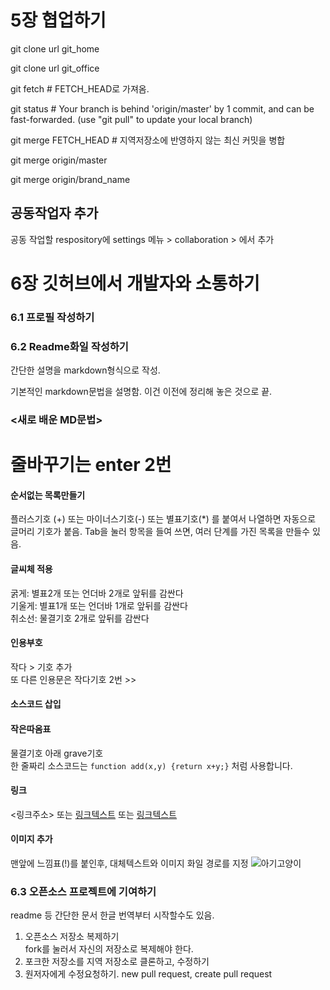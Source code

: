 # 5장 협업하기

git clone url git_home  

git clone url git_office  

git fetch  # FETCH_HEAD로 가져옴. 

git status # Your branch is behind 'origin/master' by 1 commit, and can be fast-forwarded. (use "git pull" to update your local branch)   

git merge FETCH_HEAD  # 지역저장소에 반영하지 않는 최신 커밋을 병합

git merge origin/master

git merge origin/brand_name

## 공동작업자 추가

공동 작업할 respository에 settings 메뉴 > collaboration > 에서 추가

# 6장 깃허브에서 개발자와 소통하기  
### 6.1 프로필 작성하기  

### 6.2 Readme화일 작성하기  

간단한 설명을 markdown형식으로 작성.

기본적인 markdown문법을 설명함. 이건 이전에 정리해 놓은 것으로 끝.

### <새로 배운 MD문법>  
# 줄바꾸기는 enter 2번

#### 순서없는 목록만들기
플러스기호 (+) 또는
마이너스기호(-) 또는
별표기호(*) 를 붙여서 나열하면 자동으로 글머리 기호가 붙음.
Tab을 눌러 항목을 들여 쓰면, 여러 단계를 가진 목록을 만들수 있음.

#### 글씨체 적용  
굵게: 별표2개 또는 언더바 2개로 앞뒤를 감싼다  
기울게: 별표1개 또는 언더바 1개로 앞뒤를 감싼다  
취소선: 물결기호 2개로 앞뒤를 감싼다  


#### 인용부호  
작다 > 기호 추가  
또 다른 인용문은 작다기호 2번 >>  

#### 소스코드 삽입

#### 작은따옴표  
물결기호 아래 grave기호  
한 줄짜리 소스코드는 `function add(x,y) {return x+y;}` 처럼 사용합니다.  

#### 링크  
<링크주소> 또는 [링크텍스트](링크주소) 또는 [링크텍스트](링크주소, "부가설명")

#### 이미지 추가  
맨앞에 느낌표(!)를 붙인후, 대체텍스트와 이미지 화일 경로를 지정
![아기고양이](./images/cat.jpg)

### 6.3 오픈소스 프로젝트에 기여하기  
readme 등 간단한 문서 한글 번역부터 시작할수도 있음.  
1. 오픈소스 저장소 복제하기  
fork를 눌러서 자신의 저장소로 복제해야 한다.  
2. 포크한 저장소를 지역 저장소로 클론하고, 수정하기  
3. 원저자에게 수정요청하기. new pull request, create pull request      
